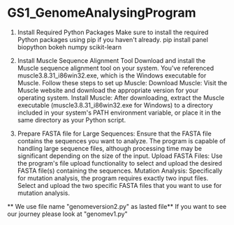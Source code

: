 # GS1_GenomeAnalysingProgram

1. Install Required Python Packages
Make sure to install the required Python packages using pip if you haven't already. 
pip install panel biopython bokeh numpy scikit-learn

2. Install Muscle Sequence Alignment Tool
Download and install the Muscle sequence alignment tool on your system.
You've referenced muscle3.8.31_i86win32.exe, which is the Windows executable for Muscle. Follow these steps to set up Muscle:
Download Muscle: Visit the Muscle website and download the appropriate version for your operating system.
Install Muscle: After downloading, extract the Muscle executable (muscle3.8.31_i86win32.exe for Windows) to a directory included in your system's PATH environment variable, or place it in the same directory as your Python script.

3. Prepare FASTA file for Large Sequences:
Ensure that the FASTA file contains the sequences you want to analyze.
The program is capable of handling large sequence files, although processing time may be significant depending on the size of the input.
Upload FASTA Files:
Use the program's file upload functionality to select and upload the desired FASTA file(s) containing the sequences.
Mutation Analysis:
Specifically for mutation analysis, the program requires exactly two input files.
Select and upload the two specific FASTA files that you want to use for mutation analysis.


** We use file name "genomeversion2.py" as lasted file**
If you want to see our journey please look at "genomev1.py"
